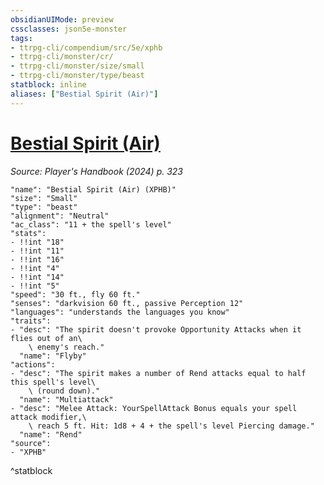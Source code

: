 ```yaml
---
obsidianUIMode: preview
cssclasses: json5e-monster
tags:
- ttrpg-cli/compendium/src/5e/xphb
- ttrpg-cli/monster/cr/
- ttrpg-cli/monster/size/small
- ttrpg-cli/monster/type/beast
statblock: inline
aliases: ["Bestial Spirit (Air)"]
---
```

# [Bestial Spirit (Air)](Mechanics/bestiary/beast/bestial-spirit-air-xphb.md)
*Source: Player's Handbook (2024) p. 323*  

```statblock
"name": "Bestial Spirit (Air) (XPHB)"
"size": "Small"
"type": "beast"
"alignment": "Neutral"
"ac_class": "11 + the spell's level"
"stats":
- !!int "18"
- !!int "11"
- !!int "16"
- !!int "4"
- !!int "14"
- !!int "5"
"speed": "30 ft., fly 60 ft."
"senses": "darkvision 60 ft., passive Perception 12"
"languages": "understands the languages you know"
"traits":
- "desc": "The spirit doesn't provoke Opportunity Attacks when it flies out of an\
    \ enemy's reach."
  "name": "Flyby"
"actions":
- "desc": "The spirit makes a number of Rend attacks equal to half this spell's level\
    \ (round down)."
  "name": "Multiattack"
- "desc": "Melee Attack: YourSpellAttack Bonus equals your spell attack modifier,\
    \ reach 5 ft. Hit: 1d8 + 4 + the spell's level Piercing damage."
  "name": "Rend"
"source":
- "XPHB"
```
^statblock